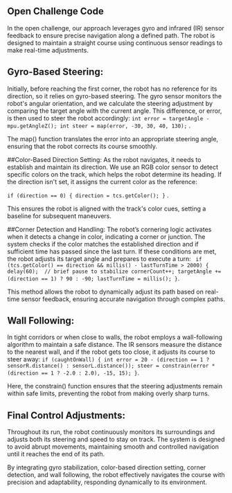 ## Open Challenge Code

In the open challenge, our approach leverages gyro and infrared (IR) sensor feedback to ensure precise navigation along a defined path. The robot is designed to maintain a straight course using continuous sensor readings to make real-time adjustments.

## Gyro-Based Steering:
Initially, before reaching the first corner, the robot has no reference for its direction, so it relies on gyro-based steering. The gyro sensor monitors the robot's angular orientation, and we calculate the steering adjustment by comparing the target angle with the current angle. This difference, or error, is then used to steer the robot accordingly:  `int error = targetAngle - mpu.getAngleZ();
int steer = map(error, -30, 30, 40, 130);` . 

The map() function translates the error into an appropriate steering angle, ensuring that the robot corrects its course smoothly.

##Color-Based Direction Setting:
As the robot navigates, it needs to establish and maintain its direction. We use an RGB color sensor to detect specific colors on the track, which helps the robot determine its heading. If the direction isn't set, it assigns the current color as the reference:

`if (direction == 0) {
    direction = tcs.getColor();
    }` . 

This ensures the robot is aligned with the track's color cues, setting a baseline for subsequent maneuvers.

##Corner Detection and Handling:
The robot’s cornering logic activates when it detects a change in color, indicating a corner or junction. The system checks if the color matches the established direction and if sufficient time has passed since the last turn. If these conditions are met, the robot adjusts its target angle and prepares to execute a turn:
` if (tcs.getColor() == direction && millis() - lastTurnTime > 2000) {
    delay(60);  // brief pause to stabilize
    cornerCount++;
    targetAngle += (direction == 1) ? 90 : -90;
    lastTurnTime = millis();
}`. 

This method allows the robot to dynamically adjust its path based on real-time sensor feedback, ensuring accurate navigation through complex paths.

## Wall Following:
In tight corridors or when close to walls, the robot employs a wall-following algorithm to maintain a safe distance. The IR sensors measure the distance to the nearest wall, and if the robot gets too close, it adjusts its course to steer away:
`
if (caughtOnWall) {
    int error = 20 - (direction == 1 ? sensorR.distance() : sensorL.distance());
    steer = constrain(error * (direction == 1 ? -2.0 : 2.0), -15, 15);
}
`. 

Here, the constrain() function ensures that the steering adjustments remain within safe limits, preventing the robot from making overly sharp turns.

## Final Control Adjustments:
Throughout its run, the robot continuously monitors its surroundings and adjusts both its steering and speed to stay on track. The system is designed to avoid abrupt movements, maintaining smooth and controlled navigation until it reaches the end of its path.

By integrating gyro stabilization, color-based direction setting, corner detection, and wall following, the robot effectively navigates the course with precision and adaptability, responding dynamically to its environment.
